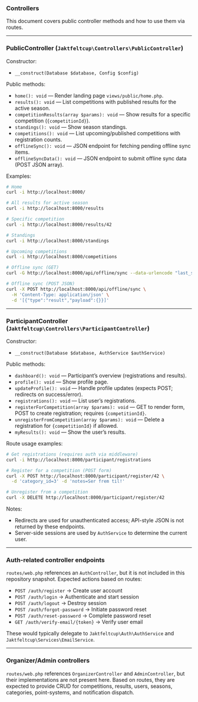 ### Controllers

This document covers public controller methods and how to use them via routes.

---

### PublicController (`Jaktfeltcup\Controllers\PublicController`)

Constructor:
- `__construct(Database $database, Config $config)`

Public methods:
- `home(): void` — Render landing page `views/public/home.php`.
- `results(): void` — List competitions with published results for the active season.
- `competitionResults(array $params): void` — Show results for a specific competition (`{competitionId}`).
- `standings(): void` — Show season standings.
- `competitions(): void` — List upcoming/published competitions with registration counts.
- `offlineSync(): void` — JSON endpoint for fetching pending offline sync items.
- `offlineSyncData(): void` — JSON endpoint to submit offline sync data (POST JSON array).

Examples:
```bash
# Home
curl -i http://localhost:8000/

# All results for active season
curl -i http://localhost:8000/results

# Specific competition
curl -i http://localhost:8000/results/42

# Standings
curl -i http://localhost:8000/standings

# Upcoming competitions
curl -i http://localhost:8000/competitions

# Offline sync (GET)
curl -G http://localhost:8000/api/offline/sync --data-urlencode "last_sync=2025-01-01T00:00:00Z"

# Offline sync (POST JSON)
curl -X POST http://localhost:8000/api/offline/sync \
  -H 'Content-Type: application/json' \
  -d '[{"type":"result","payload":{}}]'
```

---

### ParticipantController (`Jaktfeltcup\Controllers\ParticipantController`)

Constructor:
- `__construct(Database $database, AuthService $authService)`

Public methods:
- `dashboard(): void` — Participant’s overview (registrations and results).
- `profile(): void` — Show profile page.
- `updateProfile(): void` — Handle profile updates (expects POST; redirects on success/error).
- `registrations(): void` — List user’s registrations.
- `registerForCompetition(array $params): void` — GET to render form, POST to create registration; requires `{competitionId}`.
- `unregisterFromCompetition(array $params): void` — Delete a registration for `{competitionId}` if allowed.
- `myResults(): void` — Show the user’s results.

Route usage examples:
```bash
# Get registrations (requires auth via middleware)
curl -i http://localhost:8000/participant/registrations

# Register for a competition (POST form)
curl -X POST http://localhost:8000/participant/register/42 \
  -d 'category_id=3' -d 'notes=Ser frem til!' 

# Unregister from a competition
curl -X DELETE http://localhost:8000/participant/register/42
```

Notes:
- Redirects are used for unauthenticated access; API-style JSON is not returned by these endpoints.
- Server-side sessions are used by `AuthService` to determine the current user.

---

### Auth-related controller endpoints

`routes/web.php` references an `AuthController`, but it is not included in this repository snapshot. Expected actions based on routes:
- `POST /auth/register` → Create user account
- `POST /auth/login` → Authenticate and start session
- `POST /auth/logout` → Destroy session
- `POST /auth/forgot-password` → Initiate password reset
- `POST /auth/reset-password` → Complete password reset
- `GET /auth/verify-email/{token}` → Verify user email

These would typically delegate to `Jaktfeltcup\Auth\AuthService` and `Jaktfeltcup\Services\EmailService`.

---

### Organizer/Admin controllers

`routes/web.php` references `OrganizerController` and `AdminController`, but their implementations are not present here. Based on routes, they are expected to provide CRUD for competitions, results, users, seasons, categories, point-systems, and notification dispatch.

